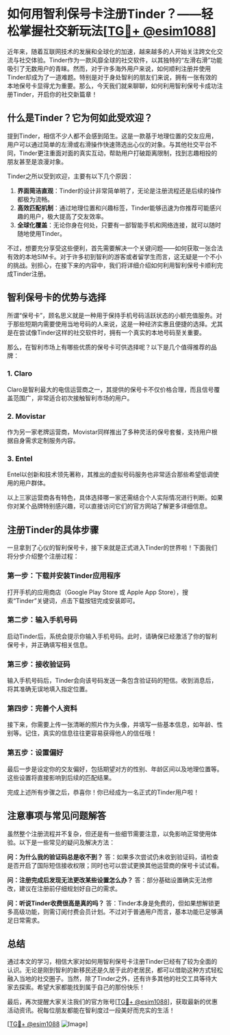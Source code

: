 # 如何用智利保号卡注册Tinder？——轻松掌握社交新玩法[[TG💪+ @esim1088](https://t.me/s/esim1088)]

近年来，随着互联网技术的发展和全球化的加速，越来越多的人开始关注跨文化交流与社交体验。Tinder作为一款风靡全球的社交软件，以其独特的“左滑右滑”功能吸引了无数用户的青睐。然而，对于许多海外用户来说，如何顺利注册并使用Tinder却成为了一道难题。特别是对于身处智利的朋友们来说，拥有一张有效的本地保号卡显得尤为重要。那么，今天我们就来聊聊，如何利用智利保号卡成功注册Tinder，开启你的社交新篇章！

## 什么是Tinder？它为何如此受欢迎？

提到Tinder，相信不少人都不会感到陌生。这是一款基于地理位置的交友应用，用户可以通过简单的左滑或右滑操作快速筛选出心仪的对象。与其他社交平台不同，Tinder更注重面对面的真实互动，帮助用户打破距离限制，找到志趣相投的朋友甚至是浪漫对象。

Tinder之所以受到欢迎，主要有以下几个原因：

1. **界面简洁直观**：Tinder的设计非常简单明了，无论是注册流程还是后续的操作都极为流畅。
2. **高效匹配机制**：通过地理位置和兴趣标签，Tinder能够迅速为你推荐可能感兴趣的用户，极大提高了交友效率。
3. **全球化覆盖**：无论你身在何处，只要有一部智能手机和网络连接，就可以随时随地使用Tinder。

不过，想要充分享受这些便利，首先需要解决一个关键问题——如何获取一张合法有效的本地SIM卡。对于许多初到智利的游客或者留学生而言，这无疑是一个不小的挑战。别担心，在接下来的内容中，我们将详细介绍如何利用智利保号卡顺利完成Tinder注册。

## 智利保号卡的优势与选择

所谓“保号卡”，顾名思义就是一种用于保持手机号码活跃状态的小额充值服务。对于那些短期内需要使用当地号码的人来说，这是一种经济实惠且便捷的选择。尤其是在尝试像Tinder这样的社交软件时，拥有一个真实的本地号码至关重要。

那么，在智利市场上有哪些优质的保号卡可供选择呢？以下是几个值得推荐的品牌：

### 1. Claro
Claro是智利最大的电信运营商之一，其提供的保号卡不仅价格合理，而且信号覆盖范围广，非常适合初次接触智利市场的用户。

### 2. Movistar
作为另一家老牌运营商，Movistar同样推出了多种灵活的保号套餐，支持用户根据自身需求定制服务内容。

### 3. Entel
Entel以创新和技术领先著称，其推出的虚拟号码服务也非常适合那些希望低调使用的用户群体。

以上三家运营商各有特色，具体选择哪一家还需结合个人实际情况进行判断。如果你对某个品牌特别感兴趣，可以直接访问它们的官方网站了解更多详细信息。

## 注册Tinder的具体步骤

一旦拿到了心仪的智利保号卡，接下来就是正式进入Tinder的世界啦！下面我们将分步介绍整个注册过程：

### 第一步：下载并安装Tinder应用程序
打开手机的应用商店（Google Play Store 或 Apple App Store），搜索“Tinder”关键词，点击下载按钮完成安装即可。

### 第二步：输入手机号码
启动Tinder后，系统会提示你输入手机号码。此时，请确保已经激活了你的智利保号卡，并正确填写相关信息。

### 第三步：接收验证码
输入手机号码后，Tinder会向该号码发送一条包含验证码的短信。收到消息后，将其准确无误地填入指定位置。

### 第四步：完善个人资料
接下来，你需要上传一张清晰的照片作为头像，并填写一些基本信息，如年龄、性别等。记住，真实的信息往往更容易获得他人的信任哦！

### 第五步：设置偏好
最后一步是设定你的交友偏好，包括期望对方的性别、年龄区间以及地理位置等。这些设置将直接影响到后续的匹配结果。

完成上述所有步骤之后，恭喜你！你已经成为一名正式的Tinder用户啦！

## 注意事项与常见问题解答

虽然整个注册流程并不复杂，但还是有一些细节需要注意，以免影响正常使用体验。以下是一些常见的疑问及解决方法：

**问：为什么我的验证码总是收不到？**
答：如果多次尝试仍未收到验证码，请检查是否开启了国际短信接收权限；同时也可以尝试更换其他运营商的保号卡试试看。

**问：注册完成后发现无法更改某些设置怎么办？**
答：部分基础设置确实无法修改，建议在注册前仔细规划好自己的需求。

**问：听说Tinder收费很高是真的吗？**
答：Tinder本身是免费的，但如果想解锁更多高级功能，则需订阅付费会员计划。不过对于普通用户而言，基本功能已足够满足日常需求。

## 总结

通过本文的学习，相信大家对如何用智利保号卡注册Tinder已经有了较为全面的认识。无论是刚到智利的新移民还是久居于此的老居民，都可以借助这种方式轻松融入当地的社交圈子。当然，除了Tinder之外，还有许多其他的社交工具等待大家去探索。希望大家都能找到属于自己的那份快乐！

最后，再次提醒大家关注我们的官方账号[[TG💪+ @esim1088](https://t.me/s/esim1088)]，获取最新的优惠活动资讯。祝每位朋友都能在智利度过一段美好而充实的生活！

[[TG💪+ @esim1088](https://t.me/s/esim1088) ![Image](https://i.postimg.cc/4NQfJmqS/Snipaste-2025-05-13-00-14-12.png)]